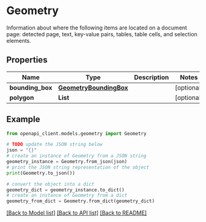 # Geometry

Information about where the following items are located on a document page: detected page, text, key-value pairs, tables, table cells, and selection elements.

## Properties

Name | Type | Description | Notes
------------ | ------------- | ------------- | -------------
**bounding_box** | [**GeometryBoundingBox**](GeometryBoundingBox.md) |  | [optional] 
**polygon** | **List** |  | [optional] 

## Example

```python
from openapi_client.models.geometry import Geometry

# TODO update the JSON string below
json = "{}"
# create an instance of Geometry from a JSON string
geometry_instance = Geometry.from_json(json)
# print the JSON string representation of the object
print(Geometry.to_json())

# convert the object into a dict
geometry_dict = geometry_instance.to_dict()
# create an instance of Geometry from a dict
geometry_from_dict = Geometry.from_dict(geometry_dict)
```
[[Back to Model list]](../README.md#documentation-for-models) [[Back to API list]](../README.md#documentation-for-api-endpoints) [[Back to README]](../README.md)


